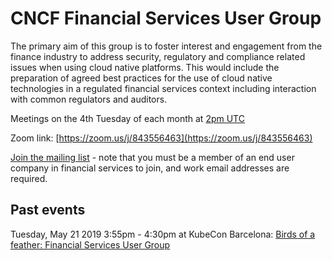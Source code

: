 # CNCF Financial Services User Group

The primary aim of this group is to foster interest and engagement from the finance industry to address security, regulatory and compliance related issues when using cloud native platforms.  This would include the preparation of agreed best practices for the use of cloud native technologies in a regulated financial services context including interaction with common regulators and auditors.

Meetings on the 4th Tuesday of each month at [2pm UTC](http://time.unitarium.com/utc/2pm)

Zoom link: [https://zoom.us/j/843556463](https://zoom.us/j/843556463)

[Join the mailing list](https://lists.cncf.io/g/financial-user-group/join) - note that you must be a member of an end user company in financial services to join, and work email addresses are required.

## Past events

Tuesday, May 21 2019 3:55pm - 4:30pm at KubeCon Barcelona: [Birds of a feather: Financial Services User Group](https://sched.co/OoUQ)
